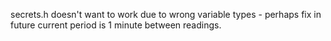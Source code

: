 secrets.h doesn't want to work due to wrong variable types - perhaps fix in future
current period is 1 minute between readings.
